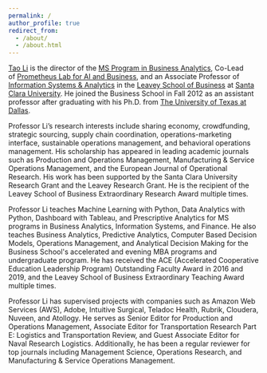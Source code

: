```yaml
---
permalink: /
author_profile: true
redirect_from: 
  - /about/
  - /about.html
---
```

<p>
<a href="https://www.scu.edu/business/isa/faculty/li/">Tao Li</a> is the director of the <a href="https://www.scu.edu/business/ms/ms-business-analytics/">MS Program in Business Analytics</a>, Co-Lead of <a href="https://www.scu.edu/business/faculty-research/plus-labs/#prometheus">Prometheus Lab for AI and Business</a>, and an Associate Professor of <a href="https://www.scu.edu/business/isa/">Information Systems & Analytics</a> in the <a href="https://www.scu.edu/business/">Leavey School of Business</a> at <a href="https://www.scu.edu/">Santa Clara University</a>. He joined the Business School in Fall 2012 as an assistant professor after graduating with his Ph.D. from <a href="https://www.utdallas.edu/">The University of Texas at Dallas</a>.
</p>
<p>
Professor Li’s research interests include sharing economy, crowdfunding, strategic sourcing, supply chain coordination, operations-marketing interface, sustainable operations management, and behavioral operations management. His scholarship has appeared in leading academic journals such as Production and Operations Management, Manufacturing & Service Operations Management, and the European Journal of Operational Research. His work has been supported by the Santa Clara University Research Grant and the Leavey Research Grant. He is the recipient of the Leavey School of Business Extraordinary Research Award multiple times.
</p>
  
<p>
Professor Li teaches Machine Learning with Python, Data Analytics with Python, Dashboard with Tableau, and Prescriptive Analytics for MS programs in Business Analytics, Information Systems, and Finance. He also teaches Business Analytics, Predictive Analytics, Computer Based Decision Models, Operations Management, and Analytical Decision Making for the Business School's accelerated and evening MBA programs and undergraduate program. He has received the ACE (Accelerated Cooperative Education Leadership Program) Outstanding Faculty Award in 2016 and 2019, and the Leavey School of Business Extraordinary Teaching Award multiple times.
</p>
  
<p>
Professor Li has supervised projects with companies such as Amazon Web Services (AWS), Adobe, Intuitive Surgical, Teladoc Health, Rubrik, Cloudera, Nuveen, and Atollogy. He serves as Senior Editor for Production and Operations Management, Associate Editor for Transportation Research Part E: Logistics and Transportation Review, and Guest Associate Editor for Naval Research Logistics. Additionally, he has been a regular reviewer for top journals including Management Science, Operations Research, and Manufacturing & Service Operations Management.
</p>
